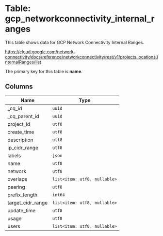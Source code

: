 # Table: gcp_networkconnectivity_internal_ranges

This table shows data for GCP Network Connectivity Internal Ranges.

https://cloud.google.com/network-connectivity/docs/reference/networkconnectivity/rest/v1/projects.locations.internalRanges/list

The primary key for this table is **name**.

## Columns


| Name              | Type          |
|-------------------| ------------- |
| _cq_id            |`uuid`|
| _cq_parent_id     |`uuid`|
| project_id        |`utf8`|
| create_time       |`utf8`|
| description       |`utf8`|
| ip_cidr_range     |`utf8`|
| labels            |`json`|
| name              |`utf8`|
| network           |`utf8`|
| overlaps          |`list<item: utf8, nullable>`|
| peering           |`utf8`|
| prefix_length     |`int64`|
| target_cidr_range |`list<item: utf8, nullable>`|
| update_time       |`utf8`|
| usage             |`utf8`|
| users             |`list<item: utf8, nullable>`|
